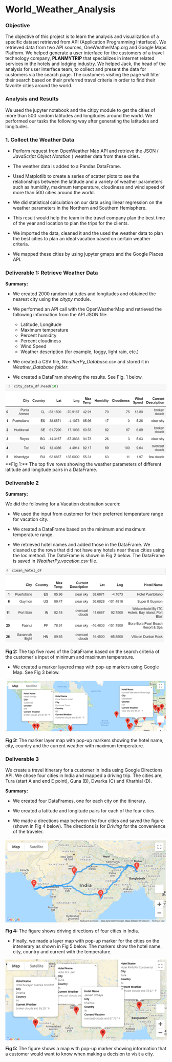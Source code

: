 # World_Weather_Analysis

### **Objective**
The objective of this project is to learn the analysis and visualization of a specific dataset retrieved from API (Application Programming Interface). We retrieved data from two API sources, OneWeatherMap.org and Google Maps Platform. We helped generate a user interface for the customers of a travel technology company, **PLANMYTRIP** that specializes in internet related services in the hotels and lodging industry. We helped Jack, the head of the analysis for user interface team, to collect and present the data for customers via the search page. The customers visiting the page will filter their search based on their preferred travel criteria in order to find their favorite cities around the world.

### **Analysis and Results**

We used the jupyter notebook and the citipy module to get the cities of more than 500 random latitudes and longitudes around the world. We performed our tasks the following way after generating the latitudes and longitudes. 

### 1. Collect the Weather Data

- Perform request from OpenWeather Map API and retrieve the JSON ( _JavaScript Object Notation_ ) weather data from these cities. 

- The weather data is added to a Pandas DataFrame.

- Used Matplotlib to create a series of scatter plots to see the relationships between the latitude and a variety of weather parameters such as humidity, maximum temperature, cloudiness and wind speed of more than 500 cities around the world.

- We did statistical calculation on our data using linear regression on the weather parameters in the Northern and Southern Hemisphere.

- This result would help the team in the travel company plan the best time of the year and location to plan the trips for the clients.

- We imported the data, cleaned it and the used the weather data to plan the best cities to plan an ideal vacation based on certain weather criteria.

- We mapped these cities by using jupyter gmaps and the Google Places API.

### **Deliverable 1: Retrieve Weather Data**
**Summary:** 
- We created 2000 random latitudes and longitudes and obtained the nearest city using the _citypy_ module. 
- We performed an API call with the OpenWeatherMap and retrieved the following information from the API JSON  file:

    - Latitude, Longitude
    - Maximum temperature
    - Percent humidity
    - Percent cloudiness
    - Wind Speed 
    - Weather description (for example, foggy, light rain, etc.)

- We created a CSV file, _WeatherPy_Database.csv_ and stored it in _Weather_Database folder_.

- We created a DataFram showing the results. See Fig. 1 below.

<img src ="Weather_Database/Weather_DataFrame.png">
**Fig 1:** The top five rows showing the weather parameters of different latitude and longitude pairs in a DataFrame.

### **Deliverable 2**

**Summary:**

We did the following for a Vacation destination search:
- We used the input from customer for their preferred temperature range for vacation city. 

- We created a DataFrame based on the minimum and maximum temperature range. 

- We retrieved hotel names and added those in the DataFrame. We cleaned up the rows that did not have any hotels near these cities using the _loc_ method. The DataFrame is shown in Fig 2 below. The DataFrame is saved in _WeatherPy_vacation.csv_ file. 

<img src = "Vacation_Search/Hotel_DataFrame.png">

**Fig 2:** The top five rows of the DataFrame based on the search criteria of the customer's  input of minimum and maximum temperature.

- We created a marker layered map with pop-up markers using Google Map. See Fig 3 below. 

<img src = "Vacation_Search/WeatherPy_vacation_map.png">

**Fig 3:** The marker layer map with pop-up markers showing the hotel name, city, country and the current weather with maximum temperature. 

### **Deliverable 3**

We create a travel itinerary for a customer in India using Google Directions API. We chose four cities in India and mapped a driving trip. The cities are, Tura (start A and end E point), Guna (B), Dwarka (C) and Kharhial (D). 

**Summary:**

- We created four DataFrames, one for each city on the itinerary. 

- We created a latitude and longitude pairs for each of the four cities. 

- We made a directions map between the four cities and saved the figure (shown in Fig 4 below). The directions is for _Driving_ for the convenience of the traveler.

<img src ="Vacation_Itinerary/WeatherPy_travel_map.png">

**Fig 4:** The figure shows driving directions of four cities in India.

- Finally, we made a layer map with pop-up marker for the cities on the intenerary  as shown in Fig 5 below. The markers show the hotel name, city, country and current with the temperature. 

<img src ="Vacation_Itinerary/WeatherPy_travel_map_markers.png">

**Fig 5:** The figure shows a map with pop-up marker showing information that a customer would want to know when making a decision to visit a city.
